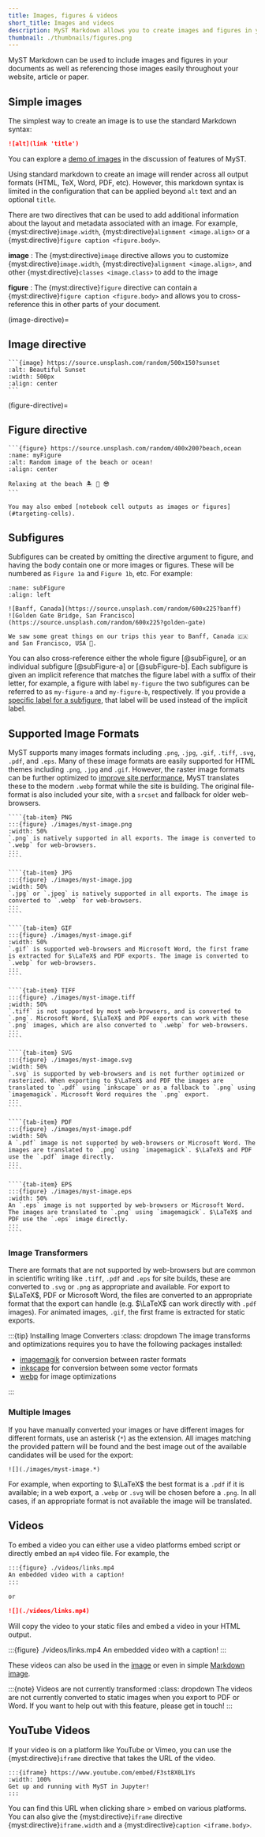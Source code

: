 ```yaml
---
title: Images, figures & videos
short_title: Images and videos
description: MyST Markdown allows you to create images and figures in your documents, including cross-referencing content throughout your pages.
thumbnail: ./thumbnails/figures.png
---
```


MyST Markdown can be used to include images and figures in your documents as well as referencing those images easily throughout your website, article or paper.

## Simple images

The simplest way to create an image is to use the standard Markdown syntax:

```md
![alt](link 'title')
```

You can explore a [demo of images](#md:image) in the discussion of [](./commonmark.md) features of MyST.

Using standard markdown to create an image will render across all output formats (HTML, TeX, Word, PDF, etc). However, this markdown syntax is limited in the configuration that can be applied beyond `alt` text and an optional `title`.

There are two directives that can be used to add additional information about the layout and metadata associated with an image. For example, {myst:directive}`image.width`, {myst:directive}`alignment <image.align>` or a {myst:directive}`figure caption <figure.body>`.

**image**
: The {myst:directive}`image` directive allows you to customize {myst:directive}`image.width`, {myst:directive}`alignment <image.align>`, and other {myst:directive}`classes <image.class>` to add to the image

**figure**
: The {myst:directive}`figure` directive can contain a {myst:directive}`figure caption <figure.body>` and allows you to cross-reference this in other parts of your document.

(image-directive)=

## Image directive

````{myst}
```{image} https://source.unsplash.com/random/500x150?sunset
:alt: Beautiful Sunset
:width: 500px
:align: center
```
````

(figure-directive)=

## Figure directive

````{myst}
```{figure} https://source.unsplash.com/random/400x200?beach,ocean
:name: myFigure
:alt: Random image of the beach or ocean!
:align: center

Relaxing at the beach 🏝 🌊 😎
```
````

```{note}
You may also embed [notebook cell outputs as images or figures](#targeting-cells).
```

## Subfigures

Subfigures can be created by omitting the directive argument to figure, and having the body contain one or more images or figures.
These will be numbered as `Figure 1a` and `Figure 1b`, etc. For example:

```{figure}
:name: subFigure
:align: left

![Banff, Canada](https://source.unsplash.com/random/600x225?banff)
![Golden Gate Bridge, San Francisco](https://source.unsplash.com/random/600x225?golden-gate)

We saw some great things on our trips this year to Banff, Canada 🇨🇦 and San Francisco, USA 🌉.
```

You can also cross-reference either the whole figure [@subFigure], or an individual subfigure [@subFigure-a] or [@subFigure-b]. Each subfigure is given an implicit reference that matches the figure label with a suffix of their letter, for example, a figure with label `my-figure` the two subfigures can be referred to as `my-figure-a` and `my-figure-b`, respectively. If you provide a [specific label for a subfigure](#label-anything), that label will be used instead of the implicit label.

## Supported Image Formats

MyST supports many images formats including `.png`, `.jpg`, `.gif`, `.tiff`, `.svg`, `.pdf`, and `.eps`.
Many of these image formats are easily supported for HTML themes including `.png`, `.jpg` and `.gif`. However, the raster image formats can be further optimized to [improve site performance](./accessibility-and-performance.md), MyST translates these to the modern `.webp` format while the site is building. The original file-format is also included your site, with a `srcset` and fallback for older web-browsers.

`````{tab-set}
````{tab-item} PNG
:::{figure} ./images/myst-image.png
:width: 50%
`.png` is natively supported in all exports. The image is converted to `.webp` for web-browsers.
:::
````

````{tab-item} JPG
:::{figure} ./images/myst-image.jpg
:width: 50%
`.jpg` or `.jpeg` is natively supported in all exports. The image is converted to `.webp` for web-browsers.
:::
````

````{tab-item} GIF
:::{figure} ./images/myst-image.gif
:width: 50%
`.gif` is supported web-browsers and Microsoft Word, the first frame is extracted for $\LaTeX$ and PDF exports. The image is converted to `.webp` for web-browsers.
:::
````

````{tab-item} TIFF
:::{figure} ./images/myst-image.tiff
:width: 50%
`.tiff` is not supported by most web-browsers, and is converted to `.png`. Microsoft Word, $\LaTeX$ and PDF exports can work with these `.png` images, which are also converted to `.webp` for web-browsers.
:::
````

````{tab-item} SVG
:::{figure} ./images/myst-image.svg
:width: 50%
`.svg` is supported by web-browsers and is not further optimized or rasterized. When exporting to $\LaTeX$ and PDF the images are translated to `.pdf` using `inkscape` or as a fallback to `.png` using `imagemagick`. Microsoft Word requires the `.png` export.
:::
````

````{tab-item} PDF
:::{figure} ./images/myst-image.pdf
:width: 50%
A `.pdf` image is not supported by web-browsers or Microsoft Word. The images are translated to `.png` using `imagemagick`. $\LaTeX$ and PDF use the `.pdf` image directly.
:::
````

````{tab-item} EPS
:::{figure} ./images/myst-image.eps
:width: 50%
An `.eps` image is not supported by web-browsers or Microsoft Word. The images are translated to `.png` using `imagemagick`. $\LaTeX$ and PDF use the `.eps` image directly.
:::
````
`````

### Image Transformers

There are formats that are not supported by web-browsers but are common in scientific writing like `.tiff`, `.pdf` and `.eps` for site builds, these are converted to `.svg` or `.png` as appropriate and available. For export to $\LaTeX$, PDF or Microsoft Word, the files are converted to an appropriate format that the export can handle (e.g. $\LaTeX$ can work directly with `.pdf` images). For animated images, `.gif`, the first frame is extracted for static exports.

:::{tip} Installing Image Converters
:class: dropdown
The image transforms and optimizations requires you to have the following packages installed:

- [imagemagik](https://imagemagick.org/) for conversion between raster formats
- [inkscape](https://inkscape.org/) for conversion between some vector formats
- [webp](https://developers.google.com/speed/webp) for image optimizations

:::

### Multiple Images

If you have manually converted your images or have different images for different formats, use an asterisk (`*`) as the extension. All images matching the provided pattern will be found and the best image out of the available candidates will be used for the export:

```text
![](./images/myst-image.*)
```

For example, when exporting to $\LaTeX$ the best format is a `.pdf` if it is available; in a web export, a `.webp` or `.svg` will be chosen before a `.png`. In all cases, if an appropriate format is not available the image will be translated.

## Videos

To embed a video you can either use a video platforms embed script or directly embed an `mp4` video file. For example, the

```markdown
:::{figure} ./videos/links.mp4
An embedded video with a caption!
:::

or

![](./videos/links.mp4)
```

Will copy the video to your static files and embed a video in your HTML output.

:::{figure} ./videos/links.mp4
An embedded video with a caption!
:::

These videos can also be used in the [image](#image-directive) or even in simple [Markdown image](#md:image).

:::{note} Videos are not currently transformed
:class: dropdown
The videos are not currently converted to static images when you export to PDF or Word.
If you want to help out with this feature, please get in touch!
:::

## YouTube Videos

If your video is on a platform like YouTube or Vimeo, you can use the {myst:directive}`iframe` directive that takes the URL of the video.

```{myst}
:::{iframe} https://www.youtube.com/embed/F3st8X0L1Ys
:width: 100%
Get up and running with MyST in Jupyter!
:::
```

You can find this URL when clicking share > embed on various platforms. You can also give the {myst:directive}`iframe` directive {myst:directive}`iframe.width` and a {myst:directive}`caption <iframe.body>`.
